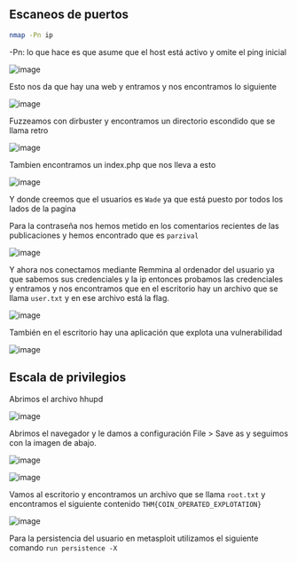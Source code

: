 

## Escaneos de puertos

```bash
nmap -Pn ip
```


-Pn: lo que hace es que asume que el host está activo y omite el ping inicial

![image](1.png)


Esto nos da que hay una web y entramos y nos encontramos lo siguiente

![image](2.png)

Fuzzeamos con dirbuster y encontramos un directorio escondido que se llama retro

![image](3.png)

Tambien encontramos un index.php que nos lleva a esto

![image](4.png)

Y donde creemos que el usuarios es `Wade` ya que está puesto por todos los lados de la pagina

Para la contraseña nos hemos metido en los comentarios recientes de las publicaciones y hemos encontrado que es `parzival`

![image](5.png)

Y ahora nos conectamos mediante Remmina al ordenador del usuario ya que sabemos sus credenciales y la ip entonces probamos las credenciales y entramos y nos encontramos que en el escritorio hay un archivo que se llama `user.txt` y en ese archivo está la flag.

![image](6.png)

También en el escritorio hay una aplicación que explota una vulnerabilidad

![image](7.png)

## Escala de privilegios

Abrimos el archivo hhupd

![image](8.png)

Abrimos el navegador y le damos a configuración File > Save as y seguimos con la imagen de abajo.

![image](9.png)

![image](10.png)


Vamos al escritorio y encontramos un archivo que se llama `root.txt` y encontramos el siguiente contenido `THM{COIN_OPERATED_EXPLOTATION}`

![image](11.png)

Para la persistencia del usuario  en metasploit utilizamos el siguiente comando `run persistence -X`